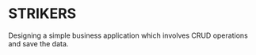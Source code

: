 # STRIKERS
Designing a simple business application which involves CRUD operations and save the data.
